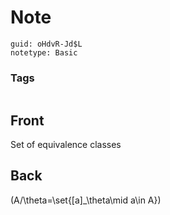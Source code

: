 # Note
```
guid: oHdvR-Jd$L
notetype: Basic
```

### Tags
```
```

## Front
Set of equivalence classes


## Back
\(A/\theta=\set{[a]_\theta\mid a\in A}\)
